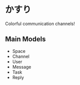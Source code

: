 # かすり
Colorful communication channels!

## Main Models
* Space
* Channel
* User
* Message
* Task
* Reply
